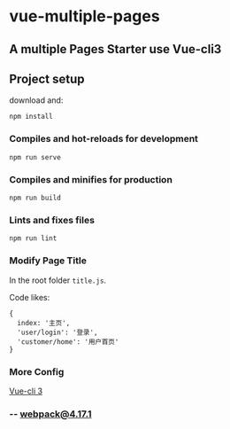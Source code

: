 # vue-multiple-pages

## A multiple Pages Starter use Vue-cli3

## Project setup

download and:

```
npm install
```
### Compiles and hot-reloads for development
```
npm run serve
```


### Compiles and minifies for production
```
npm run build
```

### Lints and fixes files
```
npm run lint
```

### Modify Page Title

In the root folder `title.js`.

Code likes:

```
{
  index: '主页',
  'user/login': '登录',
  'customer/home': '用户首页'
}
```

### More Config

[Vue-cli 3](https://cli.vuejs.org/)


### -- webpack@4.17.1